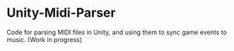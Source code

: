 # Unity-Midi-Parser

Code for parsing MIDI files in Unity, and using them to sync game events to music.  (Work in progress)
